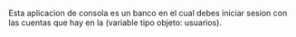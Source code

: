 Esta aplicacion de consola es un banco en el cual debes iniciar sesion con las cuentas que hay en la (variable tipo objeto: usuarios).
